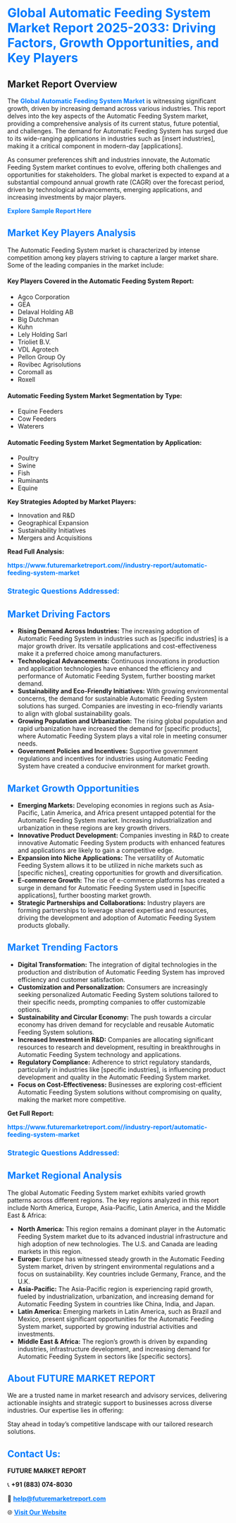 <h1 style="color: #007BFF;">Global Automatic Feeding System Market Report 2025-2033: Driving Factors, Growth Opportunities, and Key Players</h1>

<section id="overview">
<h2>Market Report Overview</h2>
<p>The <a href="https://www.futuremarketreport.com//industry-report/automatic-feeding-system-market" style="color: #007BFF; text-decoration: none;"><strong>Global Automatic Feeding System Market</strong></a> is witnessing significant growth, driven by increasing demand across various industries. This report delves into the key aspects of the Automatic Feeding System market, providing a comprehensive analysis of its current status, future potential, and challenges. The demand for Automatic Feeding System has surged due to its wide-ranging applications in industries such as [insert industries], making it a critical component in modern-day [applications].</p>
<p>As consumer preferences shift and industries innovate, the Automatic Feeding System market continues to evolve, offering both challenges and opportunities for stakeholders. The global market is expected to expand at a substantial compound annual growth rate (CAGR) over the forecast period, driven by technological advancements, emerging applications, and increasing investments by major players.</p>
</section>

<section id="overview">
<p><a href="https://www.futuremarketreport.com//request-sample/reportId=87758" style="color: #007BFF; text-decoration: none;"><strong>Explore Sample Report Here</strong></a></p>
</section>

<section id="key-players">
<h2 style="color: #007BFF;">Market Key Players Analysis</h2>
<p>The Automatic Feeding System market is characterized by intense competition among key players striving to capture a larger market share. Some of the leading companies in the market include:</p>
<h4>Key Players Covered in the Automatic Feeding System Report:</h4>
<ul><li>Agco Corporation</li><li>GEA</li><li>Delaval Holding AB</li><li>Big Dutchman</li><li>Kuhn</li><li>Lely Holding Sarl</li><li>Trioliet B.V.</li><li>VDL Agrotech</li><li>Pellon Group Oy</li><li>Rovibec Agrisolutions</li><li>Coromall as</li><li>Roxell</li></ul>
<h4>Automatic Feeding System Market Segmentation by Type:</h4>
<ul><li>Equine Feeders</li><li>Cow Feeders</li><li>Waterers</li></ul>

<h4>Automatic Feeding System Market Segmentation by Application:</h4>
<ul><li>Poultry</li><li>Swine</li><li>Fish</li><li>Ruminants</li><li>Equine</li></ul>
<p><strong>Key Strategies Adopted by Market Players:</strong></p>
<ul>
<li>Innovation and R&D</li>
<li>Geographical Expansion</li>
<li>Sustainability Initiatives</li>
<li>Mergers and Acquisitions</li>
</ul>
</section>

<section>
<p><strong>Read Full Analysis: </strong></p><a href="https://www.futuremarketreport.com//industry-report/automatic-feeding-system-market" style="color: #007BFF; text-decoration: none;"><strong>https://www.futuremarketreport.com//industry-report/automatic-feeding-system-market</strong></a>
<h3 style="color: #007BFF;">Strategic Questions Addressed:</h3>
</section>

<section id="driving-factors">
<h2 style="color: #007BFF;">Market Driving Factors</h2>
<ul>
<li><strong>Rising Demand Across Industries:</strong> The increasing adoption of Automatic Feeding System in industries such as [specific industries] is a major growth driver. Its versatile applications and cost-effectiveness make it a preferred choice among manufacturers.</li>
<li><strong>Technological Advancements:</strong> Continuous innovations in production and application technologies have enhanced the efficiency and performance of Automatic Feeding System, further boosting market demand.</li>
<li><strong>Sustainability and Eco-Friendly Initiatives:</strong> With growing environmental concerns, the demand for sustainable Automatic Feeding System solutions has surged. Companies are investing in eco-friendly variants to align with global sustainability goals.</li>
<li><strong>Growing Population and Urbanization:</strong> The rising global population and rapid urbanization have increased the demand for [specific products], where Automatic Feeding System plays a vital role in meeting consumer needs.</li>
<li><strong>Government Policies and Incentives:</strong> Supportive government regulations and incentives for industries using Automatic Feeding System have created a conducive environment for market growth.</li>
</ul>
</section>

<section id="growth-opportunities">
<h2 style="color: #007BFF;">Market Growth Opportunities</h2>
<ul>
<li><strong>Emerging Markets:</strong> Developing economies in regions such as Asia-Pacific, Latin America, and Africa present untapped potential for the Automatic Feeding System market. Increasing industrialization and urbanization in these regions are key growth drivers.</li>
<li><strong>Innovative Product Development:</strong> Companies investing in R&D to create innovative Automatic Feeding System products with enhanced features and applications are likely to gain a competitive edge.</li>
<li><strong>Expansion into Niche Applications:</strong> The versatility of Automatic Feeding System allows it to be utilized in niche markets such as [specific niches], creating opportunities for growth and diversification.</li>
<li><strong>E-commerce Growth:</strong> The rise of e-commerce platforms has created a surge in demand for Automatic Feeding System used in [specific applications], further boosting market growth.</li>
<li><strong>Strategic Partnerships and Collaborations:</strong> Industry players are forming partnerships to leverage shared expertise and resources, driving the development and adoption of Automatic Feeding System products globally.</li>
</ul>
</section>

<section id="trending-factors">
<h2 style="color: #007BFF;">Market Trending Factors</h2>
<ul>
<li><strong>Digital Transformation:</strong> The integration of digital technologies in the production and distribution of Automatic Feeding System has improved efficiency and customer satisfaction.</li>
<li><strong>Customization and Personalization:</strong> Consumers are increasingly seeking personalized Automatic Feeding System solutions tailored to their specific needs, prompting companies to offer customizable options.</li>
<li><strong>Sustainability and Circular Economy:</strong> The push towards a circular economy has driven demand for recyclable and reusable Automatic Feeding System solutions.</li>
<li><strong>Increased Investment in R&D:</strong> Companies are allocating significant resources to research and development, resulting in breakthroughs in Automatic Feeding System technology and applications.</li>
<li><strong>Regulatory Compliance:</strong> Adherence to strict regulatory standards, particularly in industries like [specific industries], is influencing product development and quality in the Automatic Feeding System market.</li>
<li><strong>Focus on Cost-Effectiveness:</strong> Businesses are exploring cost-efficient Automatic Feeding System solutions without compromising on quality, making the market more competitive.</li>
</ul>
</section>

<section>
<p><strong>Get Full Report: </strong></p><a href="https://www.futuremarketreport.com//industry-report/automatic-feeding-system-market" style="color: #007BFF; text-decoration: none;"><strong>https://www.futuremarketreport.com//industry-report/automatic-feeding-system-market</strong></a>
<h3 style="color: #007BFF;">Strategic Questions Addressed:</h3>
</section>


<section id="regional-analysis">
<h2 style="color: #007BFF;">Market Regional Analysis</h2>
<p>The global Automatic Feeding System market exhibits varied growth patterns across different regions. The key regions analyzed in this report include North America, Europe, Asia-Pacific, Latin America, and the Middle East & Africa:</p>
<ul>
<li><strong>North America:</strong> This region remains a dominant player in the Automatic Feeding System market due to its advanced industrial infrastructure and high adoption of new technologies. The U.S. and Canada are leading markets in this region.</li>
<li><strong>Europe:</strong> Europe has witnessed steady growth in the Automatic Feeding System market, driven by stringent environmental regulations and a focus on sustainability. Key countries include Germany, France, and the U.K.</li>
<li><strong>Asia-Pacific:</strong> The Asia-Pacific region is experiencing rapid growth, fueled by industrialization, urbanization, and increasing demand for Automatic Feeding System in countries like China, India, and Japan.</li>
<li><strong>Latin America:</strong> Emerging markets in Latin America, such as Brazil and Mexico, present significant opportunities for the Automatic Feeding System market, supported by growing industrial activities and investments.</li>
<li><strong>Middle East & Africa:</strong> The region’s growth is driven by expanding industries, infrastructure development, and increasing demand for Automatic Feeding System in sectors like [specific sectors].</li>
</ul>
</section>

<footer>
<h2 style="color: #007BFF;">About FUTURE MARKET REPORT</h2>
<p>We are a trusted name in market research and advisory services, delivering actionable insights and strategic support to businesses across diverse industries. Our expertise lies in offering:</p>

<p>Stay ahead in today’s competitive landscape with our tailored research solutions.</p>

<h2 style="color: #007BFF;">Contact Us:</h2>
<p><strong>FUTURE MARKET REPORT</strong></p>
<p>📞 <strong>+91 (883) 074-8030</strong></p>
<p>📧 <strong><a href="mailto:help@futuremarketreport.com" style="color: #007BFF;">help@futuremarketreport.com</a></strong></p>
<p>🌐 <strong><a href="https://www.futuremarketreport.com/" style="color: #007BFF;">Visit Our Website</a></strong></p>
</footer>